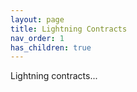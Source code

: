 ```yaml
---
layout: page
title: Lightning Contracts
nav_order: 1
has_children: true
---
```


Lightning contracts...

